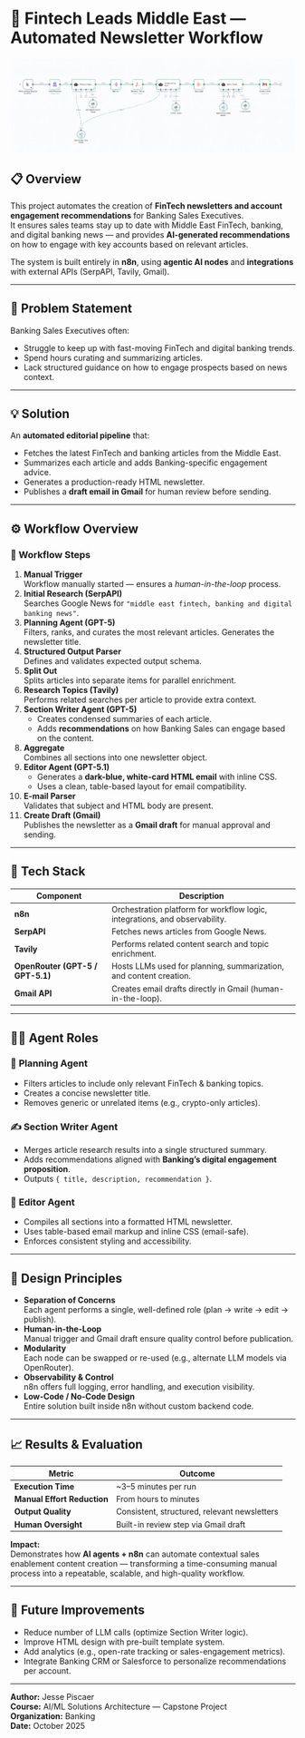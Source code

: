 # 🧠 Fintech Leads Middle East — Automated Newsletter Workflow

![Workflow Diagram](workflow.png)

## 📋 Overview
This project automates the creation of **FinTech newsletters and account engagement recommendations** for Banking Sales Executives.  
It ensures sales teams stay up to date with Middle East FinTech, banking, and digital banking news — and provides **AI-generated recommendations** on how to engage with key accounts based on relevant articles.

The system is built entirely in **n8n**, using **agentic AI nodes** and **integrations** with external APIs (SerpAPI, Tavily, Gmail).

---

## 🚩 Problem Statement
Banking Sales Executives often:
- Struggle to keep up with fast-moving FinTech and digital banking trends.
- Spend hours curating and summarizing articles.
- Lack structured guidance on how to engage prospects based on news context.

---

## 💡 Solution
An **automated editorial pipeline** that:
- Fetches the latest FinTech and banking articles from the Middle East.
- Summarizes each article and adds Banking-specific engagement advice.
- Generates a production-ready HTML newsletter.
- Publishes a **draft email in Gmail** for human review before sending.

---

## ⚙️ Workflow Overview

### 🔄 Workflow Steps
1. **Manual Trigger**  
   Workflow manually started — ensures a *human-in-the-loop* process.
2. **Initial Research (SerpAPI)**  
   Searches Google News for `"middle east fintech, banking and digital banking news"`.
3. **Planning Agent (GPT-5)**  
   Filters, ranks, and curates the most relevant articles. Generates the newsletter title.
4. **Structured Output Parser**  
   Defines and validates expected output schema.
5. **Split Out**  
   Splits articles into separate items for parallel enrichment.
6. **Research Topics (Tavily)**  
   Performs related searches per article to provide extra context.
7. **Section Writer Agent (GPT-5)**  
   - Creates condensed summaries of each article.  
   - Adds **recommendations** on how Banking Sales can engage based on the content.
8. **Aggregate**  
   Combines all sections into one newsletter object.
9. **Editor Agent (GPT-5.1)**  
   - Generates a **dark-blue, white-card HTML email** with inline CSS.  
   - Uses a clean, table-based layout for email compatibility.
10. **E-mail Parser**  
    Validates that subject and HTML body are present.
11. **Create Draft (Gmail)**  
    Publishes the newsletter as a **Gmail draft** for manual approval and sending.

---

## 🧰 Tech Stack

| Component | Description |
|------------|-------------|
| **n8n** | Orchestration platform for workflow logic, integrations, and observability. |
| **SerpAPI** | Fetches news articles from Google News. |
| **Tavily** | Performs related content search and topic enrichment. |
| **OpenRouter (GPT-5 / GPT-5.1)** | Hosts LLMs used for planning, summarization, and content creation. |
| **Gmail API** | Creates email drafts directly in Gmail (human-in-the-loop). |

---

## 🧑‍💼 Agent Roles

### 🧭 **Planning Agent**
- Filters articles to include only relevant FinTech & banking topics.
- Creates a concise newsletter title.
- Removes generic or unrelated items (e.g., crypto-only articles).

### ✍️ **Section Writer Agent**
- Merges article research results into a single structured summary.  
- Adds recommendations aligned with **Banking’s digital engagement proposition**.  
- Outputs `{ title, description, recommendation }`.

### 📰 **Editor Agent**
- Compiles all sections into a formatted HTML newsletter.  
- Uses table-based email markup and inline CSS (email-safe).  
- Enforces consistent styling and accessibility.

---

## 🧩 Design Principles

- **Separation of Concerns**  
  Each agent performs a single, well-defined role (plan → write → edit → publish).
- **Human-in-the-Loop**  
  Manual trigger and Gmail draft ensure quality control before publication.
- **Modularity**  
  Each node can be swapped or re-used (e.g., alternate LLM models via OpenRouter).
- **Observability & Control**  
  n8n offers full logging, error handling, and execution visibility.
- **Low-Code / No-Code Design**  
  Entire solution built inside n8n without custom backend code.

---

## 📈 Results & Evaluation

| Metric | Outcome |
|---------|----------|
| **Execution Time** | ~3–5 minutes per run |
| **Manual Effort Reduction** | From hours to minutes |
| **Output Quality** | Consistent, structured, relevant newsletters |
| **Human Oversight** | Built-in review step via Gmail draft |

**Impact:**  
Demonstrates how **AI agents + n8n** can automate contextual sales enablement content creation — transforming a time-consuming manual process into a repeatable, scalable, and high-quality workflow.

---

## 🚀 Future Improvements
- Reduce number of LLM calls (optimize Section Writer logic).
- Improve HTML design with pre-built template system.
- Add analytics (e.g., open-rate tracking or sales-engagement metrics).
- Integrate Banking CRM or Salesforce to personalize recommendations per account.

---

**Author:** Jesse Piscaer  
**Course:** AI/ML Solutions Architecture — Capstone Project  
**Organization:** Banking  
**Date:** October 2025
